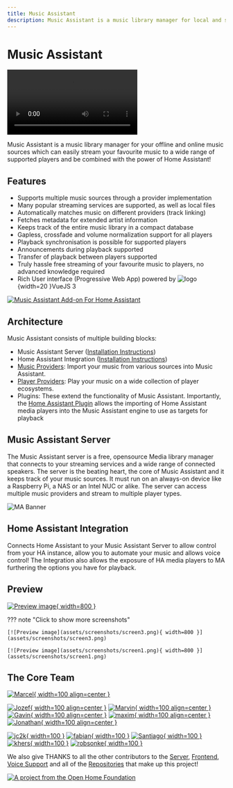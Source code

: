 ```yaml
---
title: Music Assistant
description: Music Assistant is a music library manager for local and streaming providers
---
```


# Music Assistant

![type:video](./videos/promo-video.mp4)

Music Assistant is a music library manager for your offline and online music sources which can easily stream your favourite music to a wide range of supported players and be combined with the power of Home Assistant!

## Features

- Supports multiple music sources through a provider implementation
- Many popular streaming services are supported, as well as local files
- Automatically matches music on different providers (track linking)
- Fetches metadata for extended artist information
- Keeps track of the entire music library in a compact database
- Gapless, crossfade and volume normalization support for all players
- Playback synchronisation is possible for supported players
- Announcements during playback supported
- Transfer of playback between players supported
- Truly hassle free streaming of your favourite music to players, no advanced knowledge required
- Rich User interface (Progressive Web App) powered by ![logo](assets/icons/vue-js-logo.png){width=20 }VueJS 3

[![Music Assistant Add-on For Home Assistant](https://my.home-assistant.io/badges/supervisor_addon.svg)](https://my.home-assistant.io/redirect/supervisor_addon/?addon=d5369777_music_assistant&repository_url=https%3A%2F%2Fgithub.com%2Fmusic-assistant%2Fhome-assistant-addon)

## Architecture

Music Assistant consists of multiple building blocks:

- Music Assistant Server ([Installation Instructions](installation.md))
- Home Assistant Integration ([Installation Instructions](integration/installation.md))
- [Music Providers](music-providers/index.md): Import your music from various sources into Music Assistant.
- [Player Providers](player-support/index.md): Play your music on a wide collection of player ecosystems.
- Plugins: These extend the functionality of Music Assistant. Importantly, the [Home Assistant Plugin](ha-plugin.md) allows the importing of Home Assistant media players into the Music Assistant engine to use as targets for playback

## Music Assistant Server

The Music Assistant server is a free, opensource Media library manager that connects to your streaming services and a wide range of connected speakers. The server is the beating heart, the core of Music Assistant and it keeps track of your music sources. It must run on an always-on device like a Raspberry Pi, a NAS or an Intel NUC or alike. The server can access multiple music providers and stream to multiple player types.

![MA Banner](assets/MA_banner.png)

## Home Assistant Integration

Connects Home Assistant to your Music Assistant Server to allow control from your HA instance, allow you to automate your music and allows voice control! The Integration also allows the exposure of HA media players to MA furthering the options you have for playback.

## Preview

[![Preview image](assets/screenshots/screen2.png){ width=800 }](assets/screenshots/screen2.png)

??? note "Click to show more screenshots"

    [![Preview image](assets/screenshots/screen3.png){ width=800 }](assets/screenshots/screen3.png)

    [![Preview image](assets/screenshots/screen1.png){ width=800 }](assets/screenshots/screen1.png)

## The Core Team

[![Marcel](assets/team/marcel.png){ width=100 align=center }](https://github.com/marcelveldt "Marcel. Creator of Music Assistant")

[![Jozef](assets/team/jozef.png){ width=100  align=center }](https://github.com/jozefKruszynski "Jozef. Author of the Tidal provider and Core Developer")
[![Marvin](assets/team/marvin.png){ width=100  align=center }](https://github.com/marvinschenkel "Marvin. Author of the YouTube and Apple Music providers")
[![Gavin](assets/team/gavin.png){ width=100  align=center }](https://github.com/OzGav "Gavin. Community Support and Documentation")
[![maxim](assets/team/maxim.png){ width=100  align=center }](https://github.com/maximmaxim345 "Maxim. DSP Guru and Core Developer")
[![Jonathan](assets/team/jonathan.png){ width=100  align=center }](https://github.com/arctixdev "Jonathan. Author of the Deezer provider and the Companion App")

[![jc2k](assets/team/jc2k.png){ width=100 }](https://github.com/jc2k "John. Jellyfin Maintainer and Core Developer")
[![fabian](assets/team/fabian.png){ width=100 }](https://github.com/fmunkes "Fabian. Author of the Audiobookshelf, iTunes Podcast Search and gPodder providers")
[![Santiago](assets/team/santiago.png){ width=100 }](https://github.com/santiagosotoc "Santiago. Author of the Snapcast provider")
[![khers](assets/team/khers.png){ width=100 }](https://github.com/khers "Eric. Author of the Subsonic provider")
[![robsonke](assets/team/robsonke.png){ width=100 }](https://github.com/robsonke "Rob. Author of the iBroadcast provider and maintainer of Soundcloud")

We also give THANKS to all the other contributors to the [Server](https://github.com/music-assistant/server/graphs/contributors), [Frontend](https://github.com/music-assistant/frontend/graphs/contributors), [Voice Support](https://github.com/music-assistant/voice-support/graphs/contributors) and all of the [Repositories](https://github.com/orgs/music-assistant/repositories?type=all) that make up this project!

[repository-badge]: https://img.shields.io/badge/Add%20repository%20to%20my-Home%20Assistant-41BDF5?logo=home-assistant&style=for-the-badge
[repository-url]: https://my.home-assistant.io/redirect/supervisor_add_addon_repository/?repository_url=https%3A%2F%2Fgithub.com%2Fmusic-assistant%2Fhome-assistant-addon

[![A project from the Open Home Foundation](https://www.openhomefoundation.org/badges/ohf-project.png)](https://www.openhomefoundation.org/)
